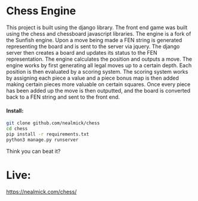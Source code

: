 # Chess Engine

This project is built using the django library.  The front end game was built using the chess and chessboard javascript libraries.  The engine is a fork of the Sunfish engine.  Upon a move being made a FEN string is generated representing the board and is sent to the server via jquery.  The django server then creates a board and updates its status to the FEN representation.  The engine calculates the position and outputs a move.  The engine works by first generating all legal moves up to a certain depth.  Each position is then evaluated by a scoring system.  The scoring system works by assigning each piece a value and a piece bonus map is then added making certain pieces more valuable on certain squares.  Once every piece has been added up the move is then outputted, and the board is converted back to a FEN string and sent to the front end. 



#### Install:
```bash
git clone github.com/nealmick/chess
cd chess
pip install -r requirements.txt
python3 manage.py runserver
```

Think you can beat it?
# Live:
https://nealmick.com/chess/

